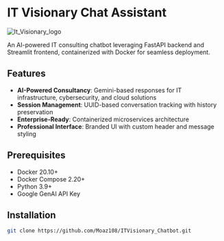 # IT Visionary Chat Assistant

![It_Visionary_logo](https://github.com/user-attachments/assets/c3080ffe-00c3-4244-8486-cdfdf4bf6d6a)


An AI-powered IT consulting chatbot leveraging FastAPI backend and Streamlit frontend, containerized with Docker for seamless deployment.

## Features

- **AI-Powered Consultancy**: Gemini-based responses for IT infrastructure, cybersecurity, and cloud solutions
- **Session Management**: UUID-based conversation tracking with history preservation
- **Enterprise-Ready**: Containerized microservices architecture
- **Professional Interface**: Branded UI with custom header and message styling

## Prerequisites

- Docker 20.10+
- Docker Compose 2.20+
- Python 3.9+
- Google GenAI API Key

## Installation

```bash
git clone https://github.com/Moaz108/ITVisionary_Chatbot.git
